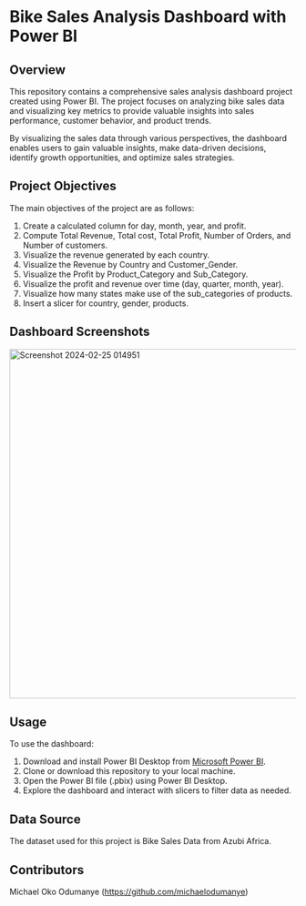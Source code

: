 # Bike Sales Analysis Dashboard with Power BI

## Overview
This repository contains a comprehensive sales analysis dashboard project created using Power BI. The project focuses on analyzing bike sales data and visualizing key metrics to provide valuable insights into sales performance, customer behavior, and product trends.

By visualizing the sales data through various perspectives, the dashboard enables users to gain valuable insights, make data-driven decisions, identify growth opportunities, and optimize sales strategies.

## Project Objectives
The main objectives of the project are as follows:
1. Create a calculated column for day, month, year, and profit.
2. Compute Total Revenue, Total cost, Total Profit, Number of Orders, and Number of customers.
3. Visualize the revenue generated by each country.
4. Visualize the Revenue by Country and Customer_Gender.
5. Visualize the Profit by Product_Category and Sub_Category.
6. Visualize the profit and revenue over time (day, quarter, month, year).
7. Visualize how many states make use of the sub_categories of products.
8. Insert a slicer for country, gender, products.

## Dashboard Screenshots
<img width="614" alt="Screenshot 2024-02-25 014951" src="https://github.com/michaelodumanye/Power-BI-Bike-Sales-Analysis/assets/160058410/7d3d9eb6-9aa4-4d0c-bdf0-72948627816f">


## Usage
To use the dashboard:
1. Download and install Power BI Desktop from [Microsoft Power BI](https://powerbi.microsoft.com/).
2. Clone or download this repository to your local machine.
3. Open the Power BI file (.pbix) using Power BI Desktop.
4. Explore the dashboard and interact with slicers to filter data as needed.

## Data Source
The dataset used for this project is Bike Sales Data from Azubi Africa.

## Contributors
Michael Oko Odumanye (https://github.com/michaelodumanye)
